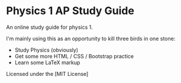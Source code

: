 # Physics 1 AP Study Guide

An online study guide for physics 1.

I'm mainly using this as an opportunity to kill three birds in one stone:
* Study Physics (obviously)
* Get some more HTML / CSS / Bootstrap practice
* Learn some LaTeX markup

Licensed under the [MIT License]
